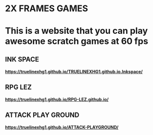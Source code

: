 # 2X FRAMES GAMES
# **This is a website that you can play awesome scratch games at 60 fps**

## **INK SPACE**
#### **https://truelinexhg1.github.io/TRUELINEXHG1.github.io.Inkspace/**

## **RPG LEZ**
#### **https://truelinexhg1.github.io/RPG-LEZ.github.io/**

## **ATTACK PLAY GROUND**
#### **https://truelinexhg1.github.io/ATTACK-PLAYGROUND/**


